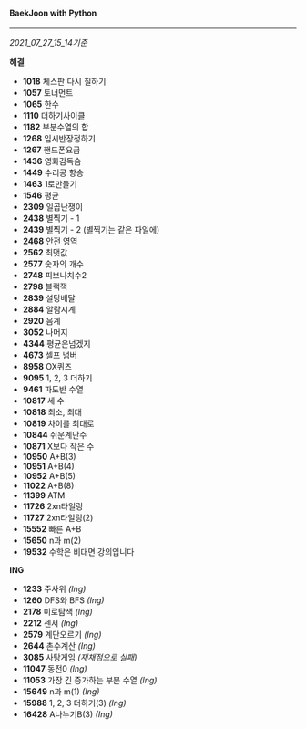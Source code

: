 #### BaekJoon with Python
___

*2021_07_27_15_14기준*

**해결**

* __1018__ 체스판 다시 칠하기
* __1057__ 토너먼트
* __1065__ 한수
* __1110__ 더하기사이클
* __1182__ 부분수열의 합
* __1268__ 임시반장정하기
* __1267__  핸드폰요금
* __1436__ 영화감독숌
* __1449__ 수리공 항승
* __1463__ 1로만들기
* __1546__ 평균
* __2309__ 일곱난쟁이
* __2438__ 별찍기 - 1
* __2439__ 별찍기 - 2 (별찍기는 같은 파일에)
* __2468__ 안전 영역
* __2562__ 최댓값
* __2577__ 숫자의 개수
* __2748__ 피보나치수2
* __2798__ 블랙잭
* __2839__ 설탕배달
* __2884__ 알람시계
* __2920__ 음계
* __3052__ 나머지
* __4344__ 평균은넘겠지
* __4673__ 셀프 넘버
* __8958__ OX퀴즈
* __9095__ 1, 2, 3 더하기
* __9461__ 파도반 수열
* __10817__ 세 수
* __10818__ 최소, 최대
* __10819__ 차이를 최대로
* __10844__ 쉬운계단수
* __10871__ X보다 작은 수
* __10950__ A+B(3)
* __10951__ A+B(4)
* __10952__ A+B(5)
* __11022__ A+B(8)
* __11399__ ATM
* __11726__ 2xn타일링
* __11727__ 2xn타일링(2)
* __15552__ 빠른 A+B
* __15650__ n과 m(2)
* __19532__ 수학은 비대면 강의입니다

**ING**

* __1233__ 주사위 _(Ing)_
* __1260__ DFS와 BFS _(Ing)_
* __2178__ 미로탐색 _(Ing)_
* __2212__ 센서 _(Ing)_
* __2579__ 계단오르기 _(Ing)_
* __2644__ 촌수계산 _(Ing)_
* __3085__ 사탕게임 _(재채점으로 실패)_
* __11047__ 동전0 _(Ing)_
* __11053__ 가장 긴 증가하는 부분 수열 _(Ing)_
* __15649__ n과 m(1) _(Ing)_
* __15988__ 1, 2, 3 더하기(3) _(Ing)_
* __16428__ A나누기B(3) _(Ing)_
